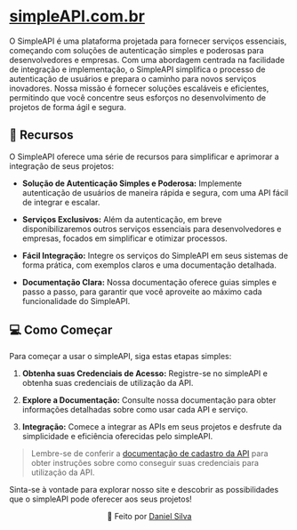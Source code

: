 # [simpleAPI.com.br](https://www.simpleAPI.com.br/)

O SimpleAPI é uma plataforma projetada para fornecer serviços essenciais, começando com soluções de autenticação simples e poderosas para desenvolvedores e empresas. Com uma abordagem centrada na facilidade de integração e implementação, o SimpleAPI simplifica o processo de autenticação de usuários e prepara o caminho para novos serviços inovadores. Nossa missão é fornecer soluções escaláveis e eficientes, permitindo que você concentre seus esforços no desenvolvimento de projetos de forma ágil e segura.

## 🚀 Recursos

O SimpleAPI oferece uma série de recursos para simplificar e aprimorar a integração de seus projetos:

- **Solução de Autenticação Simples e Poderosa:** Implemente autenticação de usuários de maneira rápida e segura, com uma API fácil de integrar e escalar.

- **Serviços Exclusivos:** Além da autenticação, em breve disponibilizaremos outros serviços essenciais para desenvolvedores e empresas, focados em simplificar e otimizar processos.

- **Fácil Integração:** Integre os serviços do SimpleAPI em seus sistemas de forma prática, com exemplos claros e uma documentação detalhada.

- **Documentação Clara:** Nossa documentação oferece guias simples e passo a passo, para garantir que você aproveite ao máximo cada funcionalidade do SimpleAPI.

## 💻 Como Começar

Para começar a usar o simpleAPI, siga estas etapas simples:

1. **Obtenha suas Credenciais de Acesso:** Registre-se no simpleAPI e obtenha suas credenciais de utilização da API.

2. **Explore a Documentação:** Consulte nossa documentação para obter informações detalhadas sobre como usar cada API e serviço.

3. **Integração:** Comece a integrar as APIs em seus projetos e desfrute da simplicidade e eficiência oferecidas pelo simpleAPI.

> Lembre-se de conferir a [documentação de cadastro da API](https://www.simpleapi.com.br) para obter instruções sobre como conseguir suas credenciais para utilização da API.

Sinta-se à vontade para explorar nosso site e descobrir as possibilidades que o simpleAPI pode oferecer aos seus projetos!

<p align="center">
  🚀 Feito por <a href="https://www.linkedin.com/in/daniel-silva-1a3209196/">Daniel Silva</a>
</p>
